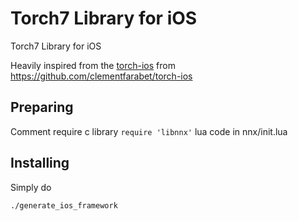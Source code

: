 # Torch7 Library for iOS 
Torch7 Library for iOS

Heavily inspired from the [torch-ios](https://github.com/clementfarabet/torch-ios) from https://github.com/clementfarabet/torch-ios

## Preparing

Comment require c library `require 'libnnx'` lua code in nnx/init.lua



## Installing
Simply do
```
./generate_ios_framework
```
